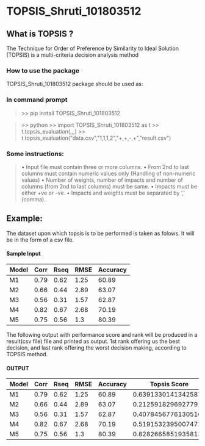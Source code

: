 # TOPSIS\_Shruti\_101803512

## What is TOPSIS ?
The Technique for Order of Preference by Similarity to Ideal Solution (TOPSIS) is a multi-criteria decision analysis method

### How to use the package
TOPSIS_Shruti_101803512 package should be used as:
### In command prompt

>\>> pip install TOPSIS_Shruti_101803512

>\>> python 
>\>> import TOPSIS_Shruti_101803512 as t
>\>> t.topsis_evaluation(<InputDataFile>,<Weights>,<Impacts>,<ResultFileName>)
>\>> t.topsis_evaluation("data.csv","1,1,1,2","+,+,-,+","result.csv")

### Some instructions:
> • Input file must contain three or more columns.
> • From 2nd to last columns must contain numeric values only (Handling of non-numeric values)
> • Number of weights, number of impacts and number of columns (from 2nd to last columns) must
be same.
> • Impacts must be either +ve or -ve.
> • Impacts and weights must be separated by ‘,’ (comma).

## Example:
The dataset upon which topsis is to be performed is taken as folows. It will be in the form of a csv file.
#### Sample Input

| Model | Corr | Rseq | RMSE | Accuracy |
|-------|------|------|------|----------|
| M1    | 0.79 | 0.62 | 1.25 | 60.89    |
| M2    | 0.66 | 0.44 | 2.89 | 63.07    |
| M3    | 0.56 | 0.31 | 1.57 | 62.87    |
| M4    | 0.82 | 0.67 | 2.68 | 70.19    |
| M5    | 0.75 | 0.56 | 1.3  | 80.39    |

The following output with performance score and rank will be produced in a result(csv file) file and printed as output. 1st rank offering us the best decision, and last rank offering the worst decision making, according to TOPSIS method.
#### OUTPUT

| Model | Corr | Rseq | RMSE | Accuracy | Topsis Score        | Rank |
|-------|------|------|------|----------|---------------------|------|
| M1    | 0.79 | 0.62 | 1.25 | 60.89    | 0.6391330141342587  | 2    |
| M2    | 0.66 | 0.44 | 2.89 | 63.07    | 0.21259182969277918 | 5    |
| M3    | 0.56 | 0.31 | 1.57 | 62.87    | 0.4078456776130516  | 4    |
| M4    | 0.82 | 0.67 | 2.68 | 70.19    | 0.5191532395007472  | 3    |
| M5    | 0.75 | 0.56 | 1.3  | 80.39    | 0.8282665851935813  | 1    |
